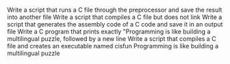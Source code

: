 Write a script that runs a C file through the preprocessor and save the result into another file
Write a script that compiles a C file but does not link
Write a script that generates the assembly code of a C code and save it in an output file
Write a C program that prints exactly "Programming is like building a multilingual puzzle, followed by a new line
Write a script that compiles a C file and creates an executable named cisfun
Programming is like building a multilingual puzzle
